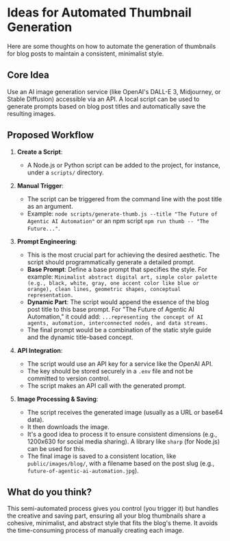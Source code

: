 # Ideas for Automated Thumbnail Generation

Here are some thoughts on how to automate the generation of thumbnails for blog posts to maintain a consistent, minimalist style.

## Core Idea

Use an AI image generation service (like OpenAI's DALL-E 3, Midjourney, or Stable Diffusion) accessible via an API. A local script can be used to generate prompts based on blog post titles and automatically save the resulting images.

## Proposed Workflow

1.  **Create a Script**:
    *   A Node.js or Python script can be added to the project, for instance, under a `scripts/` directory.

2.  **Manual Trigger**:
    *   The script can be triggered from the command line with the post title as an argument.
    *   Example: `node scripts/generate-thumb.js --title "The Future of Agentic AI Automation"` or an npm script `npm run thumb -- "The Future..."`.

3.  **Prompt Engineering**:
    *   This is the most crucial part for achieving the desired aesthetic. The script should programmatically generate a detailed prompt.
    *   **Base Prompt**: Define a base prompt that specifies the style. For example: `Minimalist abstract digital art, simple color palette (e.g., black, white, gray, one accent color like blue or orange), clean lines, geometric shapes, conceptual representation.`
    *   **Dynamic Part**: The script would append the essence of the blog post title to this base prompt. For "The Future of Agentic AI Automation," it could add: `...representing the concept of AI agents, automation, interconnected nodes, and data streams.`
    *   The final prompt would be a combination of the static style guide and the dynamic title-based concept.

4.  **API Integration**:
    *   The script would use an API key for a service like the OpenAI API.
    *   The key should be stored securely in a `.env` file and not be committed to version control.
    *   The script makes an API call with the generated prompt.

5.  **Image Processing & Saving**:
    *   The script receives the generated image (usually as a URL or base64 data).
    *   It then downloads the image.
    *   It's a good idea to process it to ensure consistent dimensions (e.g., 1200x630 for social media sharing). A library like `sharp` (for Node.js) can be used for this.
    *   The final image is saved to a consistent location, like `public/images/blog/`, with a filename based on the post slug (e.g., `future-of-agentic-ai-automation.jpg`).

## What do you think?

This semi-automated process gives you control (you trigger it) but handles the creative and saving part, ensuring all your blog thumbnails share a cohesive, minimalist, and abstract style that fits the blog's theme. It avoids the time-consuming process of manually creating each image.
